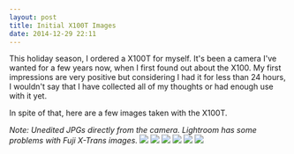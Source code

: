 ```yaml
---
layout: post
title: Initial X100T Images
date: 2014-12-29 22:11
---
```


This holiday season, I ordered a X100T for myself. It's been a camera I've wanted for a few years now, when I  first found out about the X100. My first impressions are very positive but considering I had it for less than 24 hours, I wouldn't say that I have collected all of my thoughts or had enough use with it yet. 

In spite of that, here are a few images taken with the X100T. 

*Note: Unedited JPGs directly from the camera. Lightroom has some problems with Fuji X-Trans images.*
![](https://s3.amazonaws.com/yifanj.in/DSCF0011.JPG)
![](https://s3.amazonaws.com/yifanj.in/DSCF0025.JPG)
![](https://s3.amazonaws.com/yifanj.in/DSCF0026.JPG)
![](https://s3.amazonaws.com/yifanj.in/DSCF0058.JPG)
![](https://s3.amazonaws.com/yifanj.in/DSCF0060.JPG)
![](https://s3.amazonaws.com/yifanj.in/DSCF0071.JPG)
